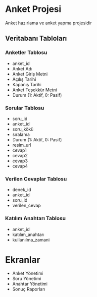 # Anket Projesi
Anket hazırlama ve anket yapma projesidir

## Veritabanı Tabloları

### Anketler Tablosu
- anket_id
- Anket Adı
- Anket Giriş Metni
- Açılış Tarihi
- Kapanış Tarihi
- Anket Teşekkür Metni
- Durum (1: Aktif, 0: Pasif)

### Sorular Tablosu
- soru_id
- anket_id
- soru_kökü
- sıralama
- Durum (1: Aktif, 0: Pasif)
- resim_url
- cevap1
- cevap2
- cevap3
- cevap4

### Verilen Cevaplar Tablosu
- denek_id
- anket_id
- soru_id
- verilen_cevap

### Katılım Anahtarı Tablosu
- anket_id
- katılım_anahtarı
- kullanılma_zamani

# Ekranlar
- Anket Yönetimi
- Soru Yönetimi
- Anahtar Yönetimi
- Sonuç Raporları

